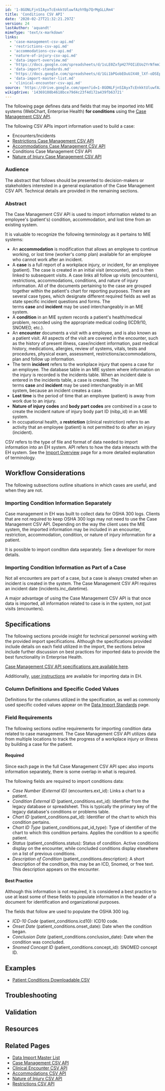 ```yaml
---
id: '1-8GONLFjnSIAyxTcEnkktUluwfAzhYBp7QrMgGLLRm4'
title: 'Conditions CSV API'
date: '2020-02-27T21:32:21.297Z'
version: 24
lastAuthor: 'aquandt'
mimeType: 'text/x-markdown'
links:
  - 'case-management-csv-api.md'
  - 'restrictions-csv-api.md'
  - 'accommodations-csv-api.md'
  - 'nature-of-injury-csv-api.md'
  - 'data-import-overview.md'
  - 'https://docs.google.com/spreadsheets/d/1sLE0ZxfpH27FOIiEUo2YrNfmmI7L-6MWS1aTJu7sVHM/edit'
  - 'data-import-standards.md'
  - 'https://docs.google.com/spreadsheets/d/1Gi1bPGobEOuUJX40_lXf-oDSEpriLBUXyeJACUy7DaQ/pub?gid=388607337&single=true&output=csv'
  - 'data-import-master-list.md'
  - 'clinical-encounter-csv-api.md'
source: 'https://drive.google.com/open?id=1-8GONLFjnSIAyxTcEnkktUluwfAzhYBp7QrMgGLLRm4'
wikigdrive: '14369108b4618bce79d4c23f4d172a439fb63721'
---
```

The following page defines data and fields that may be imported into MIE systems (WebChart, Enterprise Health) **for conditions** using the [Case Management CSV API](case-management-csv-api.md).

The following CSV APIs import information used to build a case:

* Encounters/Incidents
* [Restrictions Case Management CSV API](restrictions-csv-api.md)
* [Accommodations Case Management CSV API](accommodations-csv-api.md)
* Conditions Case Management CSV API
* [Nature of Injury Case Management CSV API](nature-of-injury-csv-api.md)

### Audience

The abstract that follows should be presented to decision-makers or stakeholders interested in a general explanation of the Case Management CSV API. Technical details are provided in the remaining sections.

### Abstract

The Case Management CSV API is used to import information related to an employee's (patient's) condition, accommodation, and lost time from an existing system.

It is valuable to recognize the following terminology as it pertains to MIE systems:

* An <strong>accommodation</strong> is modification that allows an employee to continue working, or lost time (worker's comp plan) available for an employee who cannot work after an incident.
* A <strong>case</strong> is a full report of a workplace injury, or incident, for an employee (patient). The case is created in an initial visit (encounter), and is then linked to subsequent visits. A case links all follow up visits (encounters), restrictions, accommodations, conditions, and nature of injury information. All of the documents pertaining to the case are grouped together within the patient's chart for reporting purposes. There are several case types, which designate different required fields as well as state specific incident questions and forms. The terms <strong>case</strong> and <strong>incident</strong> may be used interchangeably in an MIE system.
* A <strong>condition</strong> in an MIE system records a patient's health/medical problem, recorded using the appropriate medical coding (ICD9/10, SNOMED, etc.).
* An <strong>encounter</strong> documents a visit with a employee, and is also known as a patient visit. All aspects of the visit are covered in the encounter, such as the history of present illness, case/incident information, past medical history, medications, allergies, review of systems, vitals, tests and procedures, physical exam, assessment, restrictions/accommodations, plan and follow up information.
* The term <strong>incident</strong> refers to the workplace injury that opens a case for an employee. The database table in an MIE system where information on the injury is recorded is the incidents table. When an incident date is entered in the incidents table, a case is created. The terms <strong>case</strong> and <strong>incident</strong> may be used interchangeably in an MIE system, because an incident creates a case.
* <strong>Lost time</strong> is the period of time that an employee (patient) is away from work due to an injury.
* <strong>Nature of injury codes</strong> and <strong>body part codes</strong> are combined in a case to create the incident nature of injury body part ID (nibp_id) in an MIE system.
* In occupational health, a <strong>restriction</strong> (clinical restriction) refers to an activity that an employee (patient) is not permitted to do after an injury (incident).

CSV refers to the type of file and format of data needed to import information into an EH system. API refers to how the data interacts with the EH system. See the [Import Overview](data-import-overview.md) page for a more detailed explanation of terminology.

## Workflow Considerations

The following subsections outline situations in which cases are useful, and when they are not.

### Importing Condition Information Separately

Case management in EH was built to collect data for OSHA 300 logs. Clients that are not required to keep OSHA 300 logs may not need to use the Case Management CSV API. Depending on the way the client uses the MIE system, the imported information may be included in an encounter, restriction, accommodation, condition, or nature of injury information for a patient.

It is possible to import conditon data separately. See a developer for more details.

### Importing Condition Information as Part of a Case

Not all encounters are part of a case, but a case is always created when an incident is created in the system. The Case Management CSV API requires an incident date (incidents.inc_datetime).

A major advantage of using the Case Management CSV API is that once data is imported, all information related to case is in the system, not just visits (encounters).

## Specifications

The following sections provide insight for technical personnel working with the provided import specifications. Although the specifications provided include details on each field utilized in the import, the sections below include further discussion on best practices for imported data to provide the best functionality in Enterprise Health.

[Case Management CSV API specifications are available here](https://docs.google.com/spreadsheets/d/1sLE0ZxfpH27FOIiEUo2YrNfmmI7L-6MWS1aTJu7sVHM/edit#gid=1082191839%7CThe).

Additionally, [user instructions](#user-instructions) are available for importing data in EH.

### Column Definitions and Specific Coded Values

Definitions for the columns utilized in the specification, as well as commonly used specific coded values appear on the [Data Import Standards](data-import-standards.md) page.

### Field Requirements

The following sections outline requirements for importing condition data related to case management. The Case Management CSV API utilizes data from multiple locations to track the progress of a workplace injury or illness by building a case for the patient.

#### Required

Since each page in the full Case Management CSV API spec also imports information separately, there is some overlap in what is required.

The following fields are required to import conditions data:

* <em>Case Number (External ID)</em> (encounters.ext_id): Links a chart to a patient.
* <em>Condition External ID</em> (patient_conditions.ext_id): Identifier from the legacy database or spreadsheet. This is typically the primary key of the legacy database's conditions or problems table.
* <em>Chart ID</em> (patient_conditions.pat_id): Identifier of the chart to which this condition pertains.
* <em>Chart ID Type</em> (patient_conditions.pat_id_type): Type of identifier of the chart to which this condition pertains. Applies the condition to a specific patient.
* <em>Status</em> (patient_conditions.status): Status of condition. Active conditions display on the encounter, while concluded conditions display elsewhere on a list of previous conditions.
* <em>Description of Condition</em> (patient_conditions.description): A short description of the condition, this may be an ICD, Snomed, or free text. This description appears on the encounter.

#### Best Practice

Although this information is not required, it is considered a best practice to use at least some of these fields to populate information in the header of a document for identification and organizational purposes.

The fields that follow are used to populate the OSHA 300 log.

* <em>ICD-10 Code</em> (patient_conditions.icd10): ICD10 code.
* <em>Onset Date</em> (patient_conditions.onset_date): Date when the condition began.
* <em>Conclusion Date</em> (patient_conditions.conclusion_date): Date when the condition was concluded.
* <em>Snomed Concept ID</em> (patient_conditions.concept_id): SNOMED concept ID.

## Examples

* [Patient Conditions Downloadable CSV](https://docs.google.com/spreadsheets/d/1Gi1bPGobEOuUJX40_lXf-oDSEpriLBUXyeJACUy7DaQ/pub?gid=388607337&single=true&output=csv)

## Troubleshooting

## Validation

## Resources

## Related Pages

* [Data Import Master List](data-import-master-list.md)
* [Case Management CSV API](case-management-csv-api.md)
* [Clinical Encounter CSV API](clinical-encounter-csv-api.md)
* [Accommodations CSV API](accommodations-csv-api.md)
* [Nature of Injury CSV API](nature-of-injury-csv-api.md)
* [Restrictions CSV API](restrictions-csv-api.md)
